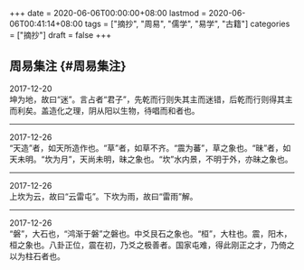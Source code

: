 +++
date = 2020-06-06T00:00:00+08:00
lastmod = 2020-06-06T00:41:14+08:00
tags = ["摘抄", "周易", "儒学", "易学", "古籍"]
categories = ["摘抄"]
draft = false
+++

## 周易集注 {#周易集注}

2017-12-20  
坤为地，故曰“迷”。言占者“君子”，先乾而行则失其主而迷错，后乾而行则得其主而利矣。盖造化之理，阴从阳以生物，待唱而和者也。  

---

2017-12-26  
“天造”者，如天所造作也。“草”者，如草不齐。“震为蕃”，草之象也。“昧”者，如天未明。“坎为月”，天尚未明，昧之象也。“坎”水内景，不明于外，亦昧之象也。  

---

2017-12-26  
上坎为云，故曰“云雷屯”。下坎为雨，故曰“雷雨”解。  

---

2017-12-26  
“磐”，大石也，“鸿渐于磐”之磐也。中爻艮石之象也。“桓”，大柱也。震，阳木，桓之象也。八卦正位，震在初，乃爻之极善者。国家屯难，得此刚正之才，乃倚之以为柱石者也。
